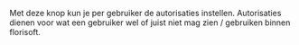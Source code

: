 Met deze knop kun je per gebruiker de autorisaties instellen. Autorisaties dienen voor wat een gebruiker wel of juist niet mag zien / gebruiken binnen florisoft.
